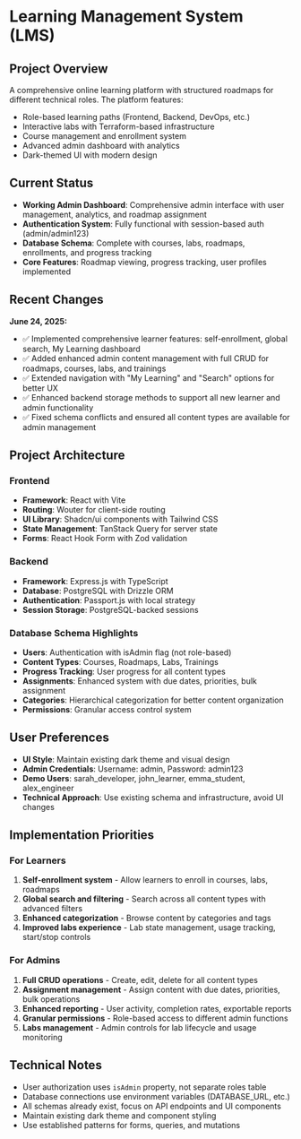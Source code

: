 # Learning Management System (LMS)

## Project Overview
A comprehensive online learning platform with structured roadmaps for different technical roles. The platform features:
- Role-based learning paths (Frontend, Backend, DevOps, etc.)
- Interactive labs with Terraform-based infrastructure
- Course management and enrollment system
- Advanced admin dashboard with analytics
- Dark-themed UI with modern design

## Current Status
- **Working Admin Dashboard**: Comprehensive admin interface with user management, analytics, and roadmap assignment
- **Authentication System**: Fully functional with session-based auth (admin/admin123)
- **Database Schema**: Complete with courses, labs, roadmaps, enrollments, and progress tracking
- **Core Features**: Roadmap viewing, progress tracking, user profiles implemented

## Recent Changes
**June 24, 2025:**
- ✅ Implemented comprehensive learner features: self-enrollment, global search, My Learning dashboard
- ✅ Added enhanced admin content management with full CRUD for roadmaps, courses, labs, and trainings
- ✅ Extended navigation with "My Learning" and "Search" options for better UX
- ✅ Enhanced backend storage methods to support all new learner and admin functionality
- ✅ Fixed schema conflicts and ensured all content types are available for admin management

## Project Architecture

### Frontend
- **Framework**: React with Vite
- **Routing**: Wouter for client-side routing
- **UI Library**: Shadcn/ui components with Tailwind CSS
- **State Management**: TanStack Query for server state
- **Forms**: React Hook Form with Zod validation

### Backend
- **Framework**: Express.js with TypeScript
- **Database**: PostgreSQL with Drizzle ORM
- **Authentication**: Passport.js with local strategy
- **Session Storage**: PostgreSQL-backed sessions

### Database Schema Highlights
- **Users**: Authentication with isAdmin flag (not role-based)
- **Content Types**: Courses, Roadmaps, Labs, Trainings
- **Progress Tracking**: User progress for all content types
- **Assignments**: Enhanced system with due dates, priorities, bulk assignment
- **Categories**: Hierarchical categorization for better content organization
- **Permissions**: Granular access control system

## User Preferences
- **UI Style**: Maintain existing dark theme and visual design
- **Admin Credentials**: Username: admin, Password: admin123
- **Demo Users**: sarah_developer, john_learner, emma_student, alex_engineer
- **Technical Approach**: Use existing schema and infrastructure, avoid UI changes

## Implementation Priorities

### For Learners
1. **Self-enrollment system** - Allow learners to enroll in courses, labs, roadmaps
2. **Global search and filtering** - Search across all content types with advanced filters
3. **Enhanced categorization** - Browse content by categories and tags
4. **Improved labs experience** - Lab state management, usage tracking, start/stop controls

### For Admins
1. **Full CRUD operations** - Create, edit, delete for all content types
2. **Assignment management** - Assign content with due dates, priorities, bulk operations
3. **Enhanced reporting** - User activity, completion rates, exportable reports
4. **Granular permissions** - Role-based access to different admin functions
5. **Labs management** - Admin controls for lab lifecycle and usage monitoring

## Technical Notes
- User authorization uses `isAdmin` property, not separate roles table
- Database connections use environment variables (DATABASE_URL, etc.)
- All schemas already exist, focus on API endpoints and UI components
- Maintain existing dark theme and component styling
- Use established patterns for forms, queries, and mutations